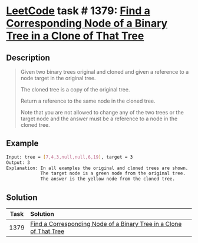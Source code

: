 # [LeetCode][leetcode] task # 1379: [Find a Corresponding Node of a Binary Tree in a Clone of That Tree][task]

Description
-----------

> Given two binary trees original and cloned
> and given a reference to a node target in the original tree.
>
> The cloned tree is a copy of the original tree.
>
> Return a reference to the same node in the cloned tree.
>
> Note that you are not allowed to change any of the two trees
> or the target node and the answer must be a reference to a node in the cloned tree.

 Example
-------

```sh
Input: tree = [7,4,3,null,null,6,19], target = 3
Output: 3
Explanation: In all examples the original and cloned trees are shown.
             The target node is a green node from the original tree.
             The answer is the yellow node from the cloned tree.
```

Solution
--------

| Task | Solution |
| :------: | :------ |
| 1379 | [Find a Corresponding Node of a Binary Tree in a Clone of That Tree][solution] |


[leetcode]: <http://leetcode.com/>
[task]: <https://leetcode.com/problems/find-a-corresponding-node-of-a-binary-tree-in-a-clone-of-that-tree/>
[solution]: <https://github.com/wellaxis/witalis-jkit/blob/main/module/tasks/src/main/java/com/witalis/jkit/tasks/core/task/leetcode/p1379/option/Practice.java>
